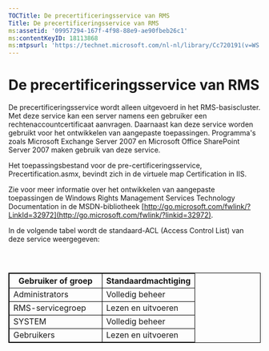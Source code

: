 ```yaml
---
TOCTitle: De precertificeringsservice van RMS
Title: De precertificeringsservice van RMS
ms:assetid: '09957294-167f-4f98-88e9-ae90fbeb26c1'
ms:contentKeyID: 18113868
ms:mtpsurl: 'https://technet.microsoft.com/nl-nl/library/Cc720191(v=WS.10)'
---
```


De precertificeringsservice van RMS
===================================

De precertificeringsservice wordt alleen uitgevoerd in het RMS-basiscluster. Met deze service kan een server namens een gebruiker een rechtenaccountcertificaat aanvragen. Daarnaast kan deze service worden gebruikt voor het ontwikkelen van aangepaste toepassingen. Programma's zoals Microsoft Exchange Server 2007 en Microsoft Office SharePoint Server 2007 maken gebruik van deze service.

Het toepassingsbestand voor de pre-certificeringsservice, Precertification.asmx, bevindt zich in de virtuele map Certification in IIS.

Zie voor meer informatie over het ontwikkelen van aangepaste toepassingen de Windows Rights Management Services Technology Documentation in de MSDN-bibliotheek [http://go.microsoft.com/fwlink/?LinkId=32972](http://go.microsoft.com/fwlink/?linkid=32972).

In de volgende tabel wordt de standaard-ACL (Access Control List) van deze service weergegeven:

###  

 
<table style="border:1px solid black;">
<colgroup>
<col width="50%" />
<col width="50%" />
</colgroup>
<thead>
<tr class="header">
<th style="border:1px solid black;" >Gebruiker of groep</th>
<th style="border:1px solid black;" >Standaardmachtiging</th>
</tr>
</thead>
<tbody>
<tr class="odd">
<td style="border:1px solid black;">Administrators</td>
<td style="border:1px solid black;">Volledig beheer</td>
</tr>
<tr class="even">
<td style="border:1px solid black;">RMS-servicegroep</td>
<td style="border:1px solid black;">Lezen en uitvoeren</td>
</tr>
<tr class="odd">
<td style="border:1px solid black;">SYSTEM</td>
<td style="border:1px solid black;">Volledig beheer</td>
</tr>
<tr class="even">
<td style="border:1px solid black;">Gebruikers</td>
<td style="border:1px solid black;">Lezen en uitvoeren</td>
</tr>
</tbody>
</table>

